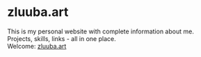 # zluuba.art

This is my personal website with complete information about me. <br/>
Projects, skills, links - all in one place. <br/>
Welcome: [zluuba.art](https://zluuba.art)
